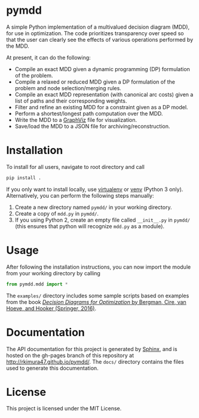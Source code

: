 # pymdd
A simple Python implementation of a multivalued decision diagram (MDD), for use in optimization. The code prioritizes transparency over speed so that the user can clearly see the effects of various operations performed by the MDD.

At present, it can do the following:

* Compile an exact MDD given a dynamic programming (DP) formulation of the problem.
* Compile a relaxed or reduced MDD given a DP formulation of the problem and node selection/merging rules.
* Compile an exact MDD representation (with canonical arc costs) given a list of paths and their corresponding weights.
* Filter and refine an existing MDD for a constraint given as a DP model.
* Perform a shortest/longest path computation over the MDD.
* Write the MDD to a [GraphViz](https://www.graphviz.org) file for visualization.
* Save/load the MDD to a JSON file for archiving/reconstruction.

# Installation
To install for all users, navigate to root directory and call
```python
pip install .
```
If you only want to install locally, use [virtualenv](https://pypi.org/project/virtualenv/) or [venv](https://docs.python.org/3/library/venv.html) (Python 3 only). Alternatively, you can perform the following steps manually:
1. Create a new directory named `pymdd/` in your working directory.
2. Create a copy of `mdd.py` in `pymdd/`.
3. If you using Python 2, create an empty file called `__init__.py` in `pymdd/`
    (this ensures that python will recognize `mdd.py` as a module).

# Usage
After following the installation instructions, you can now import the module from your working directory by calling
```python
from pymdd.mdd import *
```

The `examples/` directory includes some sample scripts based on examples from the book [*Decision Diagrams for Optimization* by Bergman, Cire, van Hoeve, and Hooker (Springer, 2016)](https://www.springer.com/us/book/9783319428475).

# Documentation
The API documentation for this project is generated by [Sphinx](http://sphinx-doc.org/), and is hosted on the gh-pages branch of this repository at <http://rkimura47.github.io/pymdd/>. The `docs/` directory contains the files used to generate this documentation.

# License
This project is licensed under the MIT License.
